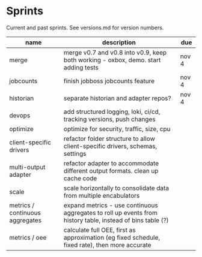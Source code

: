 # Sprints

Current and past sprints. See versions.md for version numbers. 

<!-- plan as if one person working in one-week sprints, including unit testing, docs -->

| name | description | due |
| -------- | ------------ | ---|
| merge | merge v0.7 and v0.8 into v0.9, keep both working - oxbox, demo. start adding tests | nov 4 |
| jobcounts | finish jobboss jobcounts feature | nov 4 |
| historian | separate historian and adapter repos? | nov 4 |
| devops | add structured logging, loki, ci/cd, tracking versions, push changes || 
| optimize | optimize for security, traffic, size, cpu | |
| client-specific drivers | refactor folder structure to allow client-specific drivers, schemas, settings | |
| multi-output adapter | refactor adapter to accommodate different output formats. clean up cache code | |
| scale | scale horizontally to consolidate data from multiple encabulators ||
| metrics / continuous aggregates | expand metrics - use continuous aggregates to roll up events from history table, instead of bins table (?) ||
| metrics / oee | calculate full OEE, first as approximation (eg fixed schedule, fixed rate), then more accurate ||

<!-- | partcount reset | partcount reset in adapter | done || -->
<!-- | multiple agents | refactor db so can point at multiple agents. new path syntax like 'Mazak/Mill123/Axes/Linear[X]/...' | done || -->
